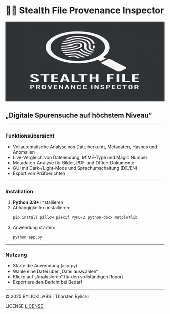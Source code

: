 # 🕵️‍♂️ Stealth File Provenance Inspector

![Logo](/assets/logo.png)

## „Digitale Spurensuche auf höchstem Niveau“

---

### Funktionsübersicht
- Vollautomatische Analyse von Dateiherkunft, Metadaten, Hashes und Anomalien
- Live-Vergleich von Dateiendung, MIME-Type und Magic Number
- Metadaten-Analyse für Bilder, PDF und Office-Dokumente
- GUI mit Dark-/Light-Mode und Sprachumschaltung (DE/EN)
- Export von Prüfberichten

---

### Installation
1. **Python 3.8+** installieren
2. Abhängigkeiten installieren:
   ```bash
   pip install pillow piexif PyPDF2 python-docx matplotlib
   ```
3. Anwendung starten:
   ```bash
   python app.py
   ```

---

### Nutzung
- Starte die Anwendung (`app.py`)
- Wähle eine Datei über „Datei auswählen“
- Klicke auf „Analysieren“ für den vollständigen Report
- Exportiere den Bericht bei Bedarf

---

© 2025 BYLICKILABS | Thorsten Bylicki

LICENSE
[LICENSE](LICENSE)
